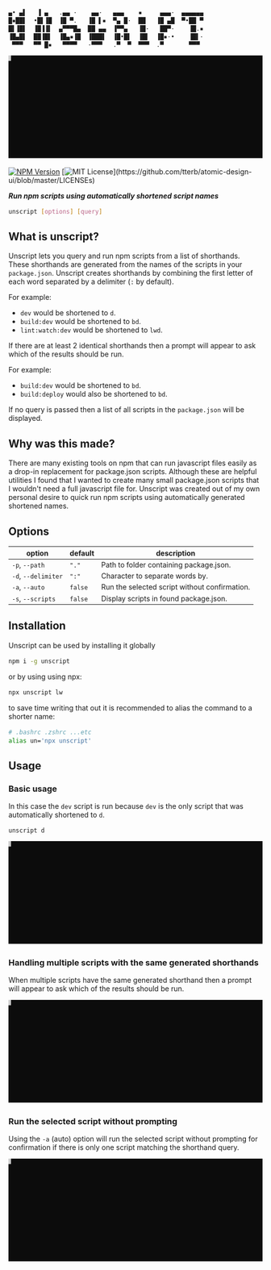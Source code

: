 ```
▄• ▄▌   ▐ ▄   .▄▄ ·    ▄▄·   ▄▄▄    ▪     ▄▄▄·  ▄▄▄▄▄▄
█▪██▌  •█▌▐█  ▐█ ▀.   ▐█ ▌▪  ▀▄ █·  ██   ▐█ ▄█  ▀•██ ▀
█▌▐█▌  ▐█▐▐▌  ▄▀▀▀█▄  ██ ▄▄  ▐▀▀▄   ▐█·   ██▀·    ▐█.▪
▐█▄█▌  ██▐█▌  ▐█▄▪▐█  ▐███▌  ▐█•█▌  ▐█▌  ▐█▪·•    ▐█▌·
 ▀▀▀   ▀▀ █▪   ▀▀▀▀   ·▀▀▀   .▀  ▀  ▀▀▀  .▀       ▀▀▀
```

![example usage](examples/full.svg)

[![NPM Version](https://img.shields.io/npm/v/unscript?style=flat)]()
[![MIT License](https://img.shields.io/apm/l/atomic-design-ui.svg?)](https://github.com/tterb/atomic-design-ui/blob/master/LICENSEs)

_**Run npm scripts using automatically shortened script names**_

```bash
unscript [options] [query]
```

## What is unscript?

Unscript lets you query and run npm scripts from a list of shorthands. These shorthands are generated from the names of the scripts in your `package.json`. Unscript creates shorthands by combining the first letter of each word separated by a delimiter (`:` by default).

For example:

- `dev` would be shortened to `d`.
- `build:dev` would be shortened to `bd`.
- `lint:watch:dev` would be shortened to `lwd`.

If there are at least 2 identical shorthands then a prompt will appear to ask which of the results should be run.

For example:

- `build:dev` would be shortened to `bd`.
- `build:deploy` would also be shortened to `bd`.

If no query is passed then a list of all scripts in the `package.json` will be displayed.

## Why was this made?

There are many existing tools on npm that can run javascript files easily as a drop-in replacement for package.json scripts. Although these are helpful utilities I found that I wanted to create many small package.json scripts that I wouldn't need a full javascript file for. Unscript was created out of my own personal desire to quick run npm scripts using automatically generated shortened names.

## Options

| option              | default | description                                   |
| ------------------- | ------- | --------------------------------------------- |
| `-p`, `--path`      | `"."`   | Path to folder containing package.json.       |
| `-d`, `--delimiter` | `":"`   | Character to separate words by.               |
| `-a`, `--auto`      | `false` | Run the selected script without confirmation. |
| `-s`, `--scripts`   | `false` | Display scripts in found package.json.        |

## Installation

Unscript can be used by installing it globally

```bash
npm i -g unscript
```

or by using using npx:

```bash
npx unscript lw
```

to save time writing that out it is recommended to alias the command to a shorter name:

```bash
# .bashrc .zshrc ...etc
alias un='npx unscript'
```

## Usage

### Basic usage

In this case the `dev` script is run because `dev` is the only script that was automatically shortened to `d`.

```
unscript d
```

![basic shorthand example usage](examples/shorthand.svg)

### Handling multiple scripts with the same generated shorthands

When multiple scripts have the same generated shorthand then a prompt will appear to ask which of the results should be run.

![name collision example](examples/name-collision.svg)

### Run the selected script without prompting

Using the `-a` (auto) option will run the selected script without prompting for confirmation if there is only one script matching the shorthand query.

![auto option example](examples/auto-option.svg)
